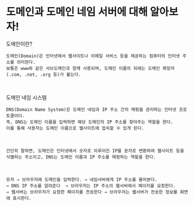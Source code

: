 # 도메인과 도메인 네임 서버에 대해 알아보자!

도메인이란?
```
도메인(Domain)은 인터넷에서 웹사이트나 이메일 서비스 등을 제공하는 컴퓨터의 인터넷 주소를 의미한다. 
보통은 www와 같은 서브도메인과 함께 사용되며, 도메인 이름의 뒤에는 도메인 확장자(.com, .net, .org 등)가 붙는다.
```

<br/>

도메인 네임 시스템
```
DNS(Domain Name System)은 도메인 네임과 IP 주소 간의 매핑을 관리하는 인터넷 프로토콜이다. 
즉, DNS는 도메인 이름을 입력하면 해당 도메인의 IP 주소를 찾아주는 역할을 한다. 
이를 통해 사용자는 도메인 이름으로 웹사이트에 접속할 수 있게 된다.
```

<br/>

```
간단히 말하면, 도메인은 인터넷에서 숫자로 이루어진 IP를 문자로 변환하여 웹사이트 등을 식별하는 주소이고, DNS는 도메인 이름과 IP 주소를 매핑하는 역할을 한다.
```

<br/>


```
유저 → 브라우저에 도메인을 입력한다. → 네임서버에게 IP 주소를 물어본다.  
→ DNS IP 주소를 알려준다  → 브라우저는 IP 주소의 웹서버에서 페이지를 요청한다.  
→ 웹서버는 브라우저가 요청한 페이지를 전송한다 → 브라우저는 웹서버가 전송한 정보를 화면에 표시한다.
```